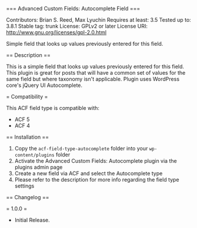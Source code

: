 === Advanced Custom Fields: Autocomplete Field ===

Contributors: Brian S. Reed, Max Lyuchin
Requires at least: 3.5
Tested up to: 3.8.1
Stable tag: trunk
License: GPLv2 or later
License URI: http://www.gnu.org/licenses/gpl-2.0.html

Simple field that looks up values previously entered for this field.

== Description ==

This is a simple field that looks up values previously entered for this field. This plugin is great for posts that will have a common set of values for the same field but where taxonomy isn't applicable. Plugin uses WordPress core's jQuery UI Autocomplete.

= Compatibility =

This ACF field type is compatible with:
* ACF 5
* ACF 4

== Installation ==

1. Copy the `acf-field-type-autocomplete` folder into your `wp-content/plugins` folder
2. Activate the Advanced Custom Fields: Autocomplete plugin via the plugins admin page
3. Create a new field via ACF and select the Autocomplete type
4. Please refer to the description for more info regarding the field type settings

== Changelog ==

= 1.0.0 =
* Initial Release.
